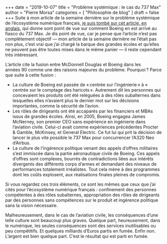 +++
date        = "2019-10-07"
title       = "Problème systémique : le cas du 737 Max"
author      = "Pierre Morsa"
categories  = [ "Philosophie de blog" ]
draft       = false
+++
Suite à mon article de la semaine dernière sur le problème systémique de l’écosystème numérique français, [je suis tombé sur cet article, en anglais,](https://mattstoller.substack.com/p/the-coming-boeing-bailout) qui donne sont point de vue sur comment Boeing en est arrivé au fiasco du 737 Max. Je dis point de vue, car je pense que l’article n’est pas complètement objectif — mon article de la semaine dernière ne l’était pas non plus, c’est vrai que j’ai chargé la barque des grandes écoles et qu’elles ne peuvent pas être toutes mises dans le même panier — il reste cependant très intéressant.

L’article cite la fusion entre McDonnell Douglas et Boeing dans les années 90 comme une des raisons majeures du problème. Pourquoi ? Parce que suite à cette fusion :

* La culture de Boeing est passée de « centrée sur l’ingénierie » à « centrée sur le comptage des haricots ». Autrement dit les personnes qui concevaient les produits ont été reléguées à des rôles subalternes dans lesquelles elles n’avaient plus le dernier mot sur les décisions importantes, comme la sécurité de l’avion.
* Les rôles de dirigeants ont été accaparés par les financiers et MBAs issus de grandes écoles. Ainsi, en 2005, Boeing engagea James McNerney, son premier CEO sans expérience en ingénierie dans l’aviation civile. Celui-ci avait comme expériences précédentes Procter & Gamble, McKinsey, et General Electric. Ce fut lui qui prit la décision de lancer le plus vite possible le 737 Max pour concurrencer l’A320 Neo d’Airbus.
* La culture de l’ingérence politique venant des appels d’offres militaires s’est immiscée dans la partie aéronautique civile de Boeing. Ces appels d’offres sont complexes, bourrés de contradictions liées aux intérêts divergents des différents corps d’armes et demandant des niveaux de performances totalement irréalistes. Tout cela mène à des programmes dont les coûts explosent, aux réalisations finales pleines de compromis.

Si vous regardez ces trois éléments, ce sont les mêmes que ceux que j’ai cités pour l’écosystème numérique français : confinement des personnes compétentes à des rôles subalternes, appropriation des rôles de dirigeants par des personnes sans compétences sur le produit et ingérence politique sans la vision nécessaire. 

Malheureusement, dans le cas de l’aviation civile, les conséquences d’une telle culture sont beaucoup plus graves. Quelque part, heureusement, dans le numérique, les seules conséquences sont des services inutilisables ou peu compétitifs. Et quelques milliards d’Euros partis en fumée. Enfin non. L’argent est bien quelque part. C’est le résultat qui est parti en fumée.